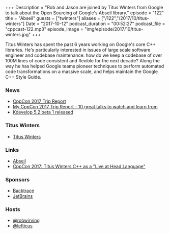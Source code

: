 +++
Description = "Rob and Jason are joined by Titus Winters from Google to talk about the Open Sourcing of Google's Abseil library."
episode = "122"
title = "Abseil"
guests = ["twinters"]
aliases = ["/122","/2017/10/titus-winters"]
Date = "2017-10-12"
podcast_duration = "00:52:27"
podcast_file = "cppcast-122.mp3"
episode_image = "img/episode/2017/10/titus-winters.jpg"
+++

Titus Winters has spent the past 6 years working on Google's core C++ libraries. He's particularly interested in issues of large scale software engineer and codebase maintenance: how do we keep a codebase of over 100M lines of code consistent and flexible for the next decade? Along the way he has helped Google teams pioneer techniques to perform automated code transformations on a massive scale, and helps maintain the Google C++ Style Guide.

### News ###

 - [CppCon 2017 Trip Report](http://www.elbeno.com/blog/?p=1542)
 - [My CppCon 2017 Trip Report - 10 great talks to watch and learn from](https://deque.blog/2017/10/04/my-cppcon-2017-trip-report-10-great-talks-to-watch-and-learn-from/)
 - [Kdevelop 5.2 beta 1 released](https://www.kdevelop.org/news/kdevelop-52-beta1-released)
 
### Titus Winters ###

 - [Titus Winters](https://www.linkedin.com/in/tituswinters)
 
### Links ###

 - [Abseil](https://abseil.io/)
 - [CppCon 2017: Titus Winters C++ as a "Live at Head Language"](https://www.youtube.com/watch?v=tISy7EJQPzI)
 
### Sponsors ###

- [Backtrace](https://www.backtrace.io/cppcast)
- [JetBrains](https://www.jetbrains.com/cpp/?utm_source=cppcast&utm_medium=podcast&utm_content=cppcast-podcast&utm_campaign=cpp)

### Hosts ###

- [@robwirving](https://twitter.com/robwirving)
- [@lefticus](https://twitter.com/lefticus)

